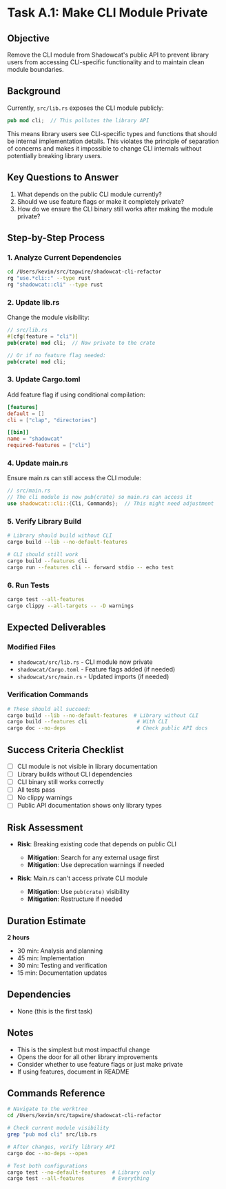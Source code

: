 # Task A.1: Make CLI Module Private

## Objective
Remove the CLI module from Shadowcat's public API to prevent library users from accessing CLI-specific functionality and to maintain clean module boundaries.

## Background
Currently, `src/lib.rs` exposes the CLI module publicly:
```rust
pub mod cli;  // This pollutes the library API
```

This means library users see CLI-specific types and functions that should be internal implementation details. This violates the principle of separation of concerns and makes it impossible to change CLI internals without potentially breaking library users.

## Key Questions to Answer
1. What depends on the public CLI module currently?
2. Should we use feature flags or make it completely private?
3. How do we ensure the CLI binary still works after making the module private?

## Step-by-Step Process

### 1. Analyze Current Dependencies
```bash
cd /Users/kevin/src/tapwire/shadowcat-cli-refactor
rg "use.*cli::" --type rust
rg "shadowcat::cli" --type rust
```

### 2. Update lib.rs
Change the module visibility:
```rust
// src/lib.rs
#[cfg(feature = "cli")]
pub(crate) mod cli;  // Now private to the crate

// Or if no feature flag needed:
pub(crate) mod cli;
```

### 3. Update Cargo.toml
Add feature flag if using conditional compilation:
```toml
[features]
default = []
cli = ["clap", "directories"]

[[bin]]
name = "shadowcat"
required-features = ["cli"]
```

### 4. Update main.rs
Ensure main.rs can still access the CLI module:
```rust
// src/main.rs
// The cli module is now pub(crate) so main.rs can access it
use shadowcat::cli::{Cli, Commands};  // This might need adjustment
```

### 5. Verify Library Build
```bash
# Library should build without CLI
cargo build --lib --no-default-features

# CLI should still work
cargo build --features cli
cargo run --features cli -- forward stdio -- echo test
```

### 6. Run Tests
```bash
cargo test --all-features
cargo clippy --all-targets -- -D warnings
```

## Expected Deliverables

### Modified Files
- `shadowcat/src/lib.rs` - CLI module now private
- `shadowcat/Cargo.toml` - Feature flags added (if needed)
- `shadowcat/src/main.rs` - Updated imports (if needed)

### Verification Commands
```bash
# These should all succeed:
cargo build --lib --no-default-features  # Library without CLI
cargo build --features cli                # With CLI
cargo doc --no-deps                       # Check public API docs
```

## Success Criteria Checklist
- [ ] CLI module is not visible in library documentation
- [ ] Library builds without CLI dependencies
- [ ] CLI binary still works correctly
- [ ] All tests pass
- [ ] No clippy warnings
- [ ] Public API documentation shows only library types

## Risk Assessment
- **Risk**: Breaking existing code that depends on public CLI
  - **Mitigation**: Search for any external usage first
  - **Mitigation**: Use deprecation warnings if needed

- **Risk**: Main.rs can't access private CLI module
  - **Mitigation**: Use `pub(crate)` visibility
  - **Mitigation**: Restructure if needed

## Duration Estimate
**2 hours**
- 30 min: Analysis and planning
- 45 min: Implementation
- 30 min: Testing and verification
- 15 min: Documentation updates

## Dependencies
- None (this is the first task)

## Notes
- This is the simplest but most impactful change
- Opens the door for all other library improvements
- Consider whether to use feature flags or just make private
- If using features, document in README

## Commands Reference
```bash
# Navigate to the worktree
cd /Users/kevin/src/tapwire/shadowcat-cli-refactor

# Check current module visibility
grep "pub mod cli" src/lib.rs

# After changes, verify library API
cargo doc --no-deps --open

# Test both configurations
cargo test --no-default-features  # Library only
cargo test --all-features         # Everything
```